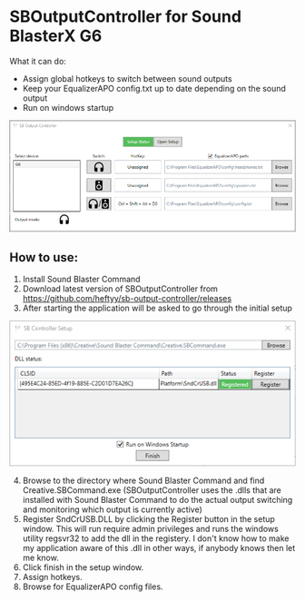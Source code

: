 # SBOutputController for Sound BlasterX G6
What it can do:
* Assign global hotkeys to switch between sound outputs
* Keep your EqualizerAPO config.txt up to date depending on the sound output
* Run on windows startup

![Image of SBOutputController](https://raw.githubusercontent.com/heftyy/sb-output-controller/main/docs/SBOutputController_Main.png)

## How to use:
1. Install Sound Blaster Command
2. Download latest version of SBOutputController from https://github.com/heftyy/sb-output-controller/releases
3. After starting the application will be asked to go through the initial setup

![Image of setup](https://raw.githubusercontent.com/heftyy/sb-output-controller/main/docs/SBOutputController_Setup.png)

4. Browse to the directory where Sound Blaster Command and find Creative.SBCommand.exe
(SBOutputController uses the .dlls that are installed with Sound Blaster Command to do the actual output switching and monitoring which output is currently active)
5. Register SndCrUSB.DLL by clicking the Register button in the setup window.
This will run require admin privileges and runs the windows utility regsvr32 to add the dll in the registery. I don't know how to make my application aware of this .dll in other ways, if anybody knows then let me know.
6. Click finish in the setup window.
7. Assign hotkeys.
8. Browse for EqualizerAPO config files.

